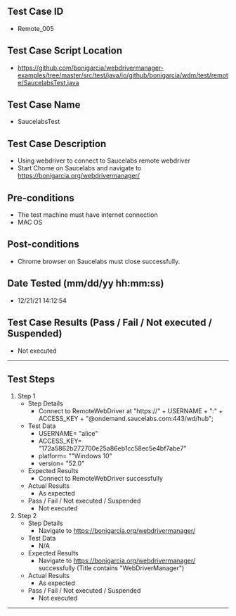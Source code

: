 ## Test Case ID
* Remote_005
## Test Case Script Location
* https://github.com/bonigarcia/webdrivermanager-examples/tree/master/src/test/java/io/github/bonigarcia/wdm/test/remote/SaucelabsTest.java
## Test Case Name
* SaucelabsTest
## Test Case Description
* Using webdriver to connect to Saucelabs remote webdriver
* Start Chome on Saucelabs and navigate to https://bonigarcia.org/webdrivermanager/
## Pre-conditions
* The test machine must have internet connection
* MAC OS
## Post-conditions
* Chrome browser on Saucelabs must close successfully.
## Date Tested (mm/dd/yy hh:mm:ss)
* 12/21/21 14:12:54
## Test Case Results (Pass / Fail / Not executed / Suspended)
* Not executed
---
## Test Steps
1. Step 1
	* Step Details
		* Connect to RemoteWebDriver at "https://" + USERNAME + ":" + ACCESS_KEY + "@ondemand.saucelabs.com:443/wd/hub";
	* Test Data
		* USERNAME= "alice"
		* ACCESS_KEY= "172a5862b272700e25a86eb1cc58ec5e4bf7abe7"
		* platform= ""Windows 10"
		* version= "52.0"
	* Expected Results
		* Connect to RemoteWebDriver successfully
	* Actual Results
		* As expected
	* Pass / Fail / Not executed / Suspended
		* Not executed
2. Step 2
	* Step Details
		* Navigate to https://bonigarcia.org/webdrivermanager/
	* Test Data
		* N/A
	* Expected Results
		* Navigate to https://bonigarcia.org/webdrivermanager/ successfully (Title contains "WebDriverManager")
	* Actual Results
		* As expected
	* Pass / Fail / Not executed / Suspended
		* Not executed
---
